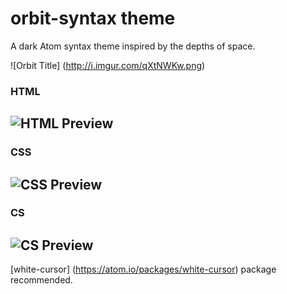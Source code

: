 # orbit-syntax theme

A dark Atom syntax theme inspired by the depths of space.

![Orbit Title] (http://i.imgur.com/qXtNWKw.png)

### HTML
![HTML Preview](http://i.imgur.com/Ekybnj0.png)
---

### CSS
![CSS Preview](http://i.imgur.com/m0qnKUr.png)
---

### CS
![CS Preview](http://i.imgur.com/E9kBrAw.png)
---

[white-cursor] (https://atom.io/packages/white-cursor) package recommended.
